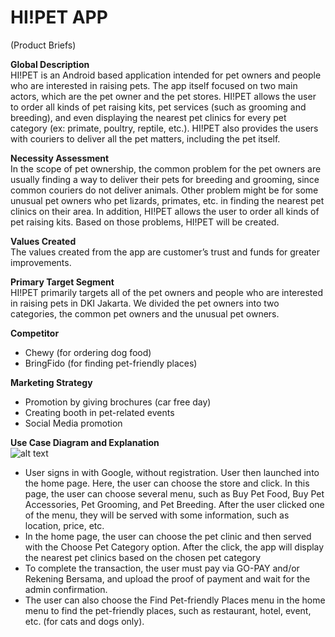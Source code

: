 # HI!PET APP
(Product Briefs)

**Global Description** <br>
      HI!PET is an Android based application intended for pet owners and people who are interested in raising pets. The app itself focused on two main actors, which are the pet owner and the pet stores. HI!PET allows the user to order all kinds of pet raising kits, pet services (such as grooming and breeding), and even displaying the nearest pet clinics for every pet category (ex: primate, poultry, reptile, etc.). HI!PET also provides the users with couriers to deliver all the pet matters, including the pet itself. 

**Necessity Assessment** <br>
      In the scope of pet ownership, the common problem for the pet owners are usually finding a way to deliver their pets for breeding and grooming, since common couriers do not deliver animals. Other problem might be for some unusual pet owners who pet lizards, primates, etc. in finding the nearest pet clinics on their area. In addition, HI!PET allows the user to order all kinds of pet raising kits. Based on those problems, HI!PET will be created. 

**Values Created** <br>
      The values created from the app are customer’s trust and funds for greater improvements.

**Primary Target Segment** <br>
      HI!PET primarily targets all of the pet owners and people who are interested in raising pets in DKI Jakarta. We divided the pet owners into two categories, the common pet owners and the unusual pet owners.

**Competitor**
- Chewy (for ordering dog food)
- BringFido (for finding pet-friendly places)

**Marketing Strategy**
- Promotion by giving brochures (car free day)
- Creating booth in pet-related events
- Social Media promotion

**Use Case Diagram and Explanation** <br>
![alt text](https://github.com/fathanq/hi-Pet/blob/master/UseCase%20hiPet.png)
* User signs in with Google, without registration. User then launched into the home page. Here, the user can choose the store and click. In this page, the user can choose several menu, such as Buy Pet Food, Buy Pet Accessories, Pet Grooming, and Pet Breeding. After the user clicked one of the menu, they will be served with some information, such as location, price, etc.
* In the home page, the user can choose the pet clinic and then served with the Choose Pet Category option. After the click, the app will display the nearest pet clinics based on the chosen pet category
* To complete the transaction, the user must pay via GO-PAY and/or Rekening Bersama, and upload the proof of payment and wait for the admin confirmation. <br>
* The user can also choose the Find Pet-friendly Places menu in the home menu to find the pet-friendly places, such as restaurant, hotel, event, etc. (for cats and dogs only).

